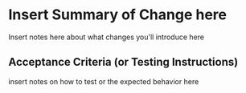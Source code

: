 # Insert Summary of Change here

Insert notes here about what changes you'll introduce here

## Acceptance Criteria (or Testing Instructions)

insert notes on how to test or the expected behavior here
